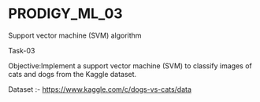 # PRODIGY_ML_03

Support vector machine (SVM) algorithm

Task-03

Objective:Implement a support vector machine (SVM) to classify images of cats and dogs from the Kaggle dataset.

Dataset :- https://www.kaggle.com/c/dogs-vs-cats/data
